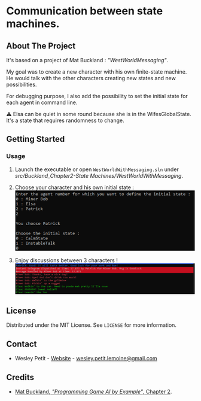 # Communication between state machines.

## About The Project
It's based on a project of Mat Buckland : *"WestWorldMessaging"*.  

My goal was to create a new character with his own finite-state machine.  
He would talk with the other characters creating new states and new possibilities.

For debugging purpose, I also add the possibility to set the initial state for each agent in command line.

⚠️ Elsa can be quiet in some round because she is in the WifesGlobalState. It's a state that requires randomness to change.


## Getting Started
### Usage
1. Launch the executable or open `WestWorldWithMessaging.sln` under *src/Buckland_Chapter2-State Machines/WestWorldWithMessaging*.

2. Choose your character and his own initial state :
![Intial State](assets/1-choose-initial-state.png)

3. Enjoy discussions between 3 characters !  
![Calm talk between Bob and Patrick](assets/2-calm-talk.png)


## License
Distributed under the MIT License. See `LICENSE` for more information.


## Contact
- Wesley Petit - [Website](https://wesleypetit.fr/) - wesley.petit.lemoine@gmail.com


## Credits
- [Mat Buckland, *"Programming Game AI by Example"*, Chapter 2](http://www.ai-junkie.com/books/toc_pgaibe.html).
